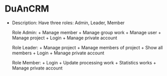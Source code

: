 # DuAnCRM

- Description: 
  Have three roles: Admin, Leader, Member
  
  Role Admin: 
      + Manage member
      + Manage group work
      + Manage user
      + Manage project
      + Login
      + Manage private account

  Role Leader:
      + Manage project
      + Manage members of project
      + Show all members
      + Login
      + Manage private account
      
  Role Member:
      + Login
      + Update processing work
      + Statistics works
      + Manage private account
